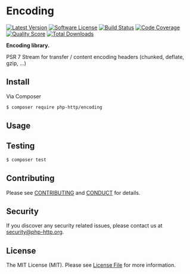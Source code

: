 # Encoding

[![Latest Version](https://img.shields.io/github/release/php-http/encoding.svg?style=flat-square)](https://github.com/php-http/encoding/releases)
[![Software License](https://img.shields.io/badge/license-MIT-brightgreen.svg?style=flat-square)](LICENSE)
[![Build Status](https://img.shields.io/travis/php-http/encoding.svg?style=flat-square)](https://travis-ci.org/php-http/encoding)
[![Code Coverage](https://img.shields.io/scrutinizer/coverage/g/php-http/encoding.svg?style=flat-square)](https://scrutinizer-ci.com/g/php-http/encoding)
[![Quality Score](https://img.shields.io/scrutinizer/g/php-http/encoding.svg?style=flat-square)](https://scrutinizer-ci.com/g/php-http/encoding)
[![Total Downloads](https://img.shields.io/packagist/dt/php-http/encoding.svg?style=flat-square)](https://packagist.org/packages/php-http/encoding)

**Encoding library.**

PSR 7 Stream for transfer / content encoding headers (chunked, deflate, gzip, ...)

## Install

Via Composer

``` bash
$ composer require php-http/encoding
```


## Usage


## Testing

``` bash
$ composer test
```


## Contributing

Please see [CONTRIBUTING](CONTRIBUTING.md) and [CONDUCT](CONDUCT.md) for details.


## Security

If you discover any security related issues, please contact us at [security@php-http.org](mailto:security@php-http.org).


## License

The MIT License (MIT). Please see [License File](LICENSE) for more information.
